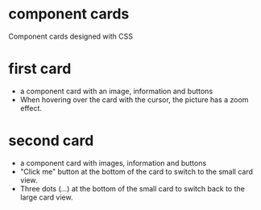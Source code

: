 # component cards
Component cards designed with CSS


# first card
* a component card with an image, information and buttons
* When hovering over the card with the cursor, the picture has a zoom effect.

# second card
* a component card with images, information and buttons
* "Click me" button at the bottom of the card to switch to the small card view.
* Three dots (...) at the bottom of the small card to switch back to the large card view.
